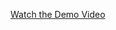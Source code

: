 [Watch the Demo Video](https://drive.google.com/file/d/1gvCUB5AWllfvvwdDcFR7q4NtGt3XZ8sb/view?usp=drive_link)

